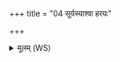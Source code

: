 +++
title = "04 सूर्यस्याश्वा हरयः"

+++
<details><summary>मूलम् (WS)</summary>

सूर्यस्याश्वा हरयः केतुमन्तः सदा वहन्त्यमृताः सुखं रथम् ।  
घृतपावा रोहितो भ्राजमानो दिवं देवः पृषतीमा विवेश ।॥ ४ ॥  
यो रोहितो वृषभस्तिग्मशृङ्गः पर्यग्निं परि सूर्यं बभूव ।  
यो विष्टभ्नाति पृथिवीं दिवं च तस्माद् देवा अधि सृष्टीः सृजन्ते ॥ ५ ॥
</details>